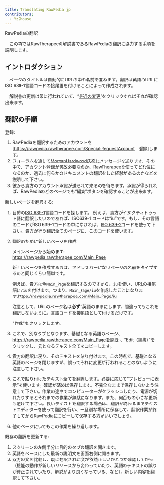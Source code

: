 ```yaml
---
title: Translating RawPedia jp
contributors:
  - Yz2house
---
```


<div class="pagetitle">

RawPediaの翻訳

</div>

　この項ではRawTherapeeの解説書であるRawPediaの翻訳に協力する手順を説明します。

## イントロダクション

　ページのタイトルは自動的にURLの中の名前を兼ねます。翻訳は英語のURLにISO
639-1言語コードの接尾語を付けることによって作成されます。

　解説書の更新は常に行われていて、“[最近の変更](https://rawpedia.rawtherapee.com/Special:RecentChanges)”をクリックすればそれが確認出来ます。

## 翻訳の手順

登録:

1.  RawPediaを翻訳するためのアカウントを\[<https://rawpedia.rawtherapee.com/Special:RequestAccount>　登録\]します。
2.  フォーラムを通して[MorganHardwood](https://discuss.pixls.us/u/Morgan_Hardwood)氏宛にメッセージを送ります。その中で、アカウント登録が何故必要なのか、RawTherapeeを使ってどれ位になるのか、過去に何らかのドキュメントの翻訳をした経験があるのかなどを説明して下さい。
3.  彼から貴方のアカウント承認が送られて来るのを待ちます。承認が得られれば、RawPediaのどのページでも“編集”ボタンを確認することが出来ます。

新しいページを翻訳する:

1.  目的の[ISO
    639-1](https://en.wikipedia.org/wiki/List_of_ISO_639-1_codes)言語コードを探します。
    例えば、貴方がイヌクティトゥット語に翻訳したいのであれば、ISO639-1
    コードは“iu”です。もし、その言語のコードがISO
    639-1コードの中になければ、[ISO
    639-2](https://en.wikipedia.org/wiki/List_of_ISO_639-2_codes)コードを使って下さい。貴方が行う翻訳全てのページに、このコードを使います。
2.  翻訳のために新しいページを作成
      
    メインページから始めます:
    <https://rawpedia.rawtherapee.com/Main_Page>

    新しいページを作成するのは、アドレスバーにないページの名前をタイプするのと同じくらい簡単です。

    例えば、貴方は今`Main_Page`を翻訳するのですから、`iu`を使い、URLの接尾語に`/iu`を付けます。つまり、`Main_Page/iu`を作成したことになります:<https://rawpedia.rawtherapee.com/Main_Page/iu>　

    注意として、URLのページ名は<b>必ず”</b>英語のままにします、間違ってもこれを翻訳しないように。言語コードを接尾語として付けるだけです。

    "作成"をクリックします。
3.  これで、別なタブとなります、基礎となる英語のページ、https://rawpedia.rawtherapee.com/Main_Pageを開き
    、“Edit（編集）”をクリックし、元となるテキスト全てをコピーします。
4.  貴方の翻訳に戻り、そのテキストを貼り付けます。この時点で、基礎となる英語のページを閉じますが、誤ってそれに変更が行われることのないように注意して下さい。
5.  これで貼り付けたテキスト全てを翻訳します。必要に応じて“プレビューに表示”を使います。確認が済めば保存します。不完全なままで保存しないよう注意して下さい。作業の途中でコンピューターがクラッシュしたり、電源が切れたりするとそれまでの作業が無駄になります。また、何百もの小さな更新も避けて下さい。長いテキストを翻訳する場合は、翻訳が終わるまでテキストエディターを使って翻訳を行い、一旦別な場所に保存して、翻訳作業が終了してからRawPediaにコピーして保存する方がいいでしょう。
6.  他のページにいてもこの作業を繰り返します。

既存の翻訳を更新する:

1.  スクリーンの左側半分に目的のタブの翻訳を開きます。
2.  英語をベースにした最新の説明文を画面右側に開きます。
3.  双方の文を比較し、既に翻訳された文が依然正しいかどうか確認してから（機能の動作が新しいリリースから変わっていたり、英語のテキストの誤りが修正されていたり、解説がより良くなっている、など）、新しい内容を翻訳して下さい。
